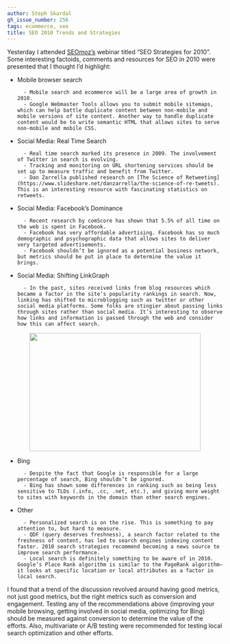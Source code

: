 ```yaml
---
author: Steph Skardal
gh_issue_number: 256
tags: ecommerce, seo
title: SEO 2010 Trends and Strategies
---
```




Yesterday I attended [SEOmoz’s](https://moz.com/) webinar titled “SEO Strategies for 2010”. Some interesting factoids, comments and resources for SEO in 2010 were presented that I thought I’d highlight:

- Mobile browser search
 

        - Mobile search and ecommerce will be a large area of growth in 2010.
        - Google Webmaster Tools allows you to submit mobile sitemaps, which can help battle duplicate content between non-mobile and mobile versions of site content. Another way to handle duplicate content would be to write semantic HTML that allows sites to serve non-mobile and mobile CSS.
 

- Social Media: Real Time Search
 

        - Real time search marked its presence in 2009. The involvement of Twitter in search is evolving.
        - Tracking and monitoring on URL shortening services should be set up to measure traffic and benefit from Twitter.
        - Dan Zarrella published research on [The Science of Retweeting](https://www.slideshare.net/danzarrella/the-science-of-re-tweets). This is an interesting resource with fascinating statistics on retweets.
 

- Social Media: Facebook’s Dominance
 

        - Recent research by comScore has shown that 5.5% of all time on the web is spent in Facebook.
        - Facebook has very affordable advertising. Facebook has so much demographic and psychographic data that allows sites to deliver very targeted advertisements.
        - Facebook shouldn’t be ignored as a potential business network, but metrics should be put in place to determine the value it brings.
 

- Social Media: Shifting LinkGraph
 

        - In the past, sites received links from blog resources which became a factor in the site’s popularity rankings in search. Now, linking has shifted to microblogging such as twitter or other social media platforms. Some folks are stingier about passing links through sites rather than social media. It’s interesting to observe how links and information is passed through the web and consider how this can affect search.
 

<a href="https://3.bp.blogspot.com/_wWmWqyCEKEs/S1ouYvroyaI/AAAAAAAADFA/Pdlm-n22ikM/s1600-h/twitter_bird.jpg" onblur="try {parent.deselectBloggerImageGracefully();} catch(e) {}"><img alt="" border="0" id="BLOGGER_PHOTO_ID_5429703303399786914" src="/blog/2010/01/22/seo-2010-trends/image-0.jpeg" style="display:block; margin:0px auto 10px; text-align:center;cursor:pointer; cursor:hand;width: 400px; height: 276px;"/></a>

- Bing
 

        - Despite the fact that Google is responsible for a large percentage of search, Bing shouldn’t be ignored.
        - Bing has shown some differences in ranking such as being less sensitive to TLDs (.info, .cc, .net, etc.), and giving more weight to sites with keywords in the domain than other search engines.
 

- Other
 

        - Personalized search is on the rise. This is something to pay attention to, but hard to measure.
        - QDF (query deserves freshness), a search factor related to the freshness of content, has led to search engines indexing content faster. 2010 search strategies recommend becoming a news source to improve search performance.
        - Local search is definitely something to be aware of in 2010. Google’s Place Rank algorithm is similar to the PageRank algorithm—​it looks at specific location or local attributes as a factor in local search.
 

I found that a trend of the discussion revolved around having good metrics, not just good metrics, but the right metrics such as conversion and engagement. Testing any of the recommendations above (improving your mobile browsing, getting involved in social media, optimizing for Bing) should be measured against conversion to determine the value of the efforts. Also, multivariate or A/B testing were recommended for testing local search optimization and other efforts.


